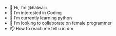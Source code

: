 - 👋 Hi, I’m @halwaiii
- 👀 I’m interested in Coding
- 🌱 I’m currently learning python
- 💞️ I’m looking to collaborate on female programmer
- 📫 How to reach me tell u in dm

<!---
halwaiii/halwaiii is a ✨ special ✨ repository because its `README.md` (this file) appears on your GitHub profile.
You can click the Preview link to take a look at your changes.
--->
